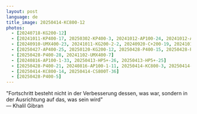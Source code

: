 ```yaml
---
layout: post
language: de
title_image: 20250414-KC800-12
photos:
  - [20240718-KG200-12]
  - [20241011-KP400-17, 20250302-KP400-3, 20241012-AP100-24, 20241012-AP100-26]
  - [20240910-UMX400-23, 20241011-KG200-2-2, 20240920-C+200-19, 20241011-KG200-3-27]
  - [20250427-AP400-25, 20250120-KG200-12, 20250428-P400-15, 20250428-P400-13]
  - [20250428-P400-28, 20241102-UMX400-7]
  - [20240816-AP100-1-33, 20250413-HP5+-26, 20250413-HP5+-25]
  - [20250428-P400-21, 20240816-AP100-1-11, 20250414-KC800-3, 20250414-KC800-12]
  - [20250414-KC800-14, 20250414-CS800T-36]
  - [20250428-P400-5]
---
```


"Fortschritt besteht nicht in der Verbesserung dessen, was war, sondern in der Ausrichtung auf das, was sein wird" <br> — Khalil Gibran
